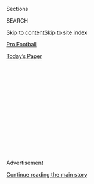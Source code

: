 <div id="app">

<div>

<div>

<div>

<div class="NYTAppHideMasthead css-1q2w90k e1suatyy0">

<div class="section css-ui9rw0 e1suatyy2">

<div class="css-eph4ug er09x8g0">

<div class="css-6n7j50">

</div>

<span class="css-1dv1kvn">Sections</span>

<div class="css-10488qs">

<span class="css-1dv1kvn">SEARCH</span>

</div>

[Skip to content](#site-content)[Skip to site index](#site-index)

</div>

<div id="masthead-section-label" class="css-1wr3we4 eaxe0e00">

[Pro
Football](https://www.nytimes3xbfgragh.onion/section/sports/football)

</div>

<div class="css-10698na e1huz5gh0">

</div>

</div>

<div id="masthead-bar-one" class="section hasLinks css-15hmgas e1csuq9d3">

<div class="css-uqyvli e1csuq9d0">

</div>

<div class="css-1uqjmks e1csuq9d1">

</div>

<div class="css-9e9ivx">

[](https://myaccount.nytimes3xbfgragh.onion/auth/login?response_type=cookie&client_id=vi)

</div>

<div class="css-1bvtpon e1csuq9d2">

[Today’s
Paper](https://www.nytimes3xbfgragh.onion/section/todayspaper)

</div>

</div>

</div>

</div>

<div data-aria-hidden="false">

<div id="site-content" data-role="main">

<div>

<div class="css-1aor85t" style="opacity:0.000000001;z-index:-1;visibility:hidden">

<div class="css-1hqnpie">

<div class="css-epjblv">

<span class="css-17xtcya">[Pro
Football](/section/sports/football)</span><span class="css-x15j1o">|</span><span class="css-fwqvlz">Punter
With Arms ‘Like Logs’ Puts on a Show at the N.F.L.
Combine</span>

</div>

<div class="css-k008qs">

<div class="css-1iwv8en">

<span class="css-18z7m18"></span>

<div>

</div>

</div>

<span class="css-1n6z4y">https://nyti.ms/3cjdjWM</span>

<div class="css-1705lsu">

<div class="css-4xjgmj">

<div class="css-4skfbu" data-role="toolbar" data-aria-label="Social Media Share buttons, Save button, and Comments Panel with current comment count" data-testid="share-tools">

  - 
  - 
  - 
  - 
    
    <div class="css-6n7j50">
    
    </div>

  - 

</div>

</div>

</div>

</div>

</div>

</div>

<div class="css-13pd83m">

</div>

<div id="top-wrapper" class="css-1sy8kpn">

<div id="top-slug" class="css-l9onyx">

Advertisement

</div>

[Continue reading the main
story](#after-top)

<div class="ad top-wrapper" style="text-align:center;height:100%;display:block;min-height:250px">

<div id="top" class="place-ad" data-position="top" data-size-key="top">

</div>

</div>

<div id="after-top">

</div>

</div>

<div>

<div id="sponsor-wrapper" class="css-1hyfx7x">

<div id="sponsor-slug" class="css-19vbshk">

Supported by

</div>

[Continue reading the main
story](#after-sponsor)

<div id="sponsor" class="ad sponsor-wrapper" style="text-align:center;height:100%;display:block">

</div>

<div id="after-sponsor">

</div>

</div>

<div class="css-186x18t">

</div>

<div class="css-1vkm6nb ehdk2mb0">

# Punter With Arms ‘Like Logs’ Puts on a Show at the N.F.L. Combine

</div>

Arizona State’s Michael Turk, the only punter who participated, recorded
25 repetitions of 225 pounds on the bench press.

<div class="css-79elbk" data-testid="photoviewer-wrapper">

<div class="css-z3e15g" data-testid="photoviewer-wrapper-hidden">

</div>

<div class="css-1a48zt4 ehw59r15" data-testid="photoviewer-children">

![<span class="css-16f3y1r e13ogyst0" data-aria-hidden="true">Michael
Turk of Arizona State was able to record 25 repetitions of 225 pounds on
the bench press at the N.F.L. scouting combine on
Thursday.</span><span class="css-cnj6d5 e1z0qqy90" itemprop="copyrightHolder"><span class="css-1ly73wi e1tej78p0">Credit...</span><span><span>AJ
Mast/Associated
Press</span></span></span>](https://static01.graylady3jvrrxbe.onion/images/2020/02/29/sports/28punter-print/merlin_169660242_ea914715-c7b6-43d0-bf34-a54a9d98c553-articleLarge.jpg?quality=75&auto=webp&disable=upscale)

</div>

</div>

<div class="css-18e8msd">

<div class="css-vp77d3 epjyd6m0">

<div class="css-hus3qt ey68jwv0" data-aria-hidden="true">

[![Benjamin
Hoffman](https://static01.graylady3jvrrxbe.onion/images/2018/10/17/multimedia/author-benjamin-hoffman/author-benjamin-hoffman-thumbLarge.png
"Benjamin Hoffman")](https://www.nytimes3xbfgragh.onion/by/benjamin-hoffman)

</div>

<div class="css-1baulvz">

By [<span class="css-1baulvz last-byline" itemprop="name">Benjamin
Hoffman</span>](https://www.nytimes3xbfgragh.onion/by/benjamin-hoffman)

</div>

</div>

  - 
    
    <div class="css-ld3wwf e16638kd2">
    
    Feb. 28,
    2020
    
    </div>

  - 
    
    <div class="css-4xjgmj">
    
    <div class="css-d8bdto" data-role="toolbar" data-aria-label="Social Media Share buttons, Save button, and Comments Panel with current comment count" data-testid="share-tools">
    
      - 
      - 
      - 
      - 
        
        <div class="css-6n7j50">
        
        </div>
    
      - 
    
    </div>
    
    </div>

</div>

</div>

<div class="section meteredContent css-1r7ky0e" name="articleBody" itemprop="articleBody">

<div class="css-1fanzo5 StoryBodyCompanionColumn">

<div class="css-53u6y8">

Let it never be said that N.F.L. prospects do not support each other.

As Michael Turk, a 21-year-old punter out of Arizona State, approached
the bench press at the N.F.L. draft scouting combine in Indianapolis on
Thursday, he was cheered on by a crowd of prospects undoubtedly baffled
by the sight of the only punter participating in the test. The crowd’s
encouragement, and the enthusiasm of Turk’s spotter, Chad Englehart,
helped power the special teams hopeful to 25 repetitions of 225 pounds —
a record for a punter since the N.F.L. began keeping official combine
statistics in 2003.

In a [video of the
performance](http://www.nfl.com/m/share?p=%2Fvideos%2Fnfl-combine%2F0ap3000001103823%2FPunter-Michael-Turk-puts-up-25-reps-on-bench-press),
Turk hesitates after 21 reps, but with the crowd roaring, and Englehart,
a strength and conditioning coach for the Washington Redskins shouting
for him to continue, Turk powered his way to four more. The enthusiasm
as Turk lifted, and the reaction online afterward, somewhat overshadowed
Henry Ruggs III, a wide receiver out of Alabama who [recorded
a 4.27-second 40-yard
dash](http://www.nfl.com/news/story/0ap3000001103981/article/henry-ruggs-clocks-428-unofficial-40yard-dash-at-nfl-combine)
on Thursday — tied for the fourth-fastest time since 2006.

To say Turk set a bench press record for a punter, however, would
understate the feat, because punters rarely participate in the weight
lifting portion of the combine. For better context, consider some of the
players who completed fewer reps of the same weight in recent years:

  - Bradley Chubb, a 270-pound defensive end who was selected fifth
    overall in 2018, [recorded 24
    reps](https://www.pro-football-reference.com/draft/2018-combine.htm).

  - T.J. Watt, a 252-pound linebacker who was first-team All-Pro in
    2019, [recorded 21 reps
    in 2017](https://www.pro-football-reference.com/draft/2017-combine.htm).

  - Derrick Henry, Tennessee’s [wrecking
    ball](https://www.nytimes3xbfgragh.onion/2020/01/16/sports/derrick-henry-titans-playoffs.html)
    of a running back, [did 22 reps
    in 2016](https://www.pro-football-reference.com/draft/2016-combine.htm).

</div>

</div>

<div class="css-nj25e3">

> PUNTER
> POWER.[@ASUFootball](https://twitter.com/ASUFootball?ref_src=twsrc%5Etfw)
> punter Michael Turk puts up 25 reps on the bench press\!
> [\#NFLCombine](https://twitter.com/hashtag/NFLCombine?src=hash&ref_src=twsrc%5Etfw)
> [pic.twitter.com/gI8sK8IjnT](https://t.co/gI8sK8IjnT)
> 
> — NFL (@NFL)
> [February 27, 2020](https://twitter.com/NFL/status/1233138487580405781?ref_src=twsrc%5Etfw)

</div>

<div class="css-1fanzo5 StoryBodyCompanionColumn">

<div class="css-53u6y8">

Fittingly, Turk’s [scouting report on
NFL.com](https://www.nfl.com/prospects/michael-turk?id=32195455-5206-5453-d33e-d486b96be9fa)
lists this as one of his strengths: “Very thickly muscled with arms that
look like logs.”

</div>

</div>

<div class="css-1fanzo5 StoryBodyCompanionColumn">

<div class="css-53u6y8">

Even before his combine performance, Turk had stood out among his peers
by declaring as an early entrant for the draft after his junior season,
a move not typically employed by place-kickers or punters.

“I know it’s kind of unconventional,” Turk said [in an interview with a
TV station in
Arizona](https://www.azfamily.com/sports/college_sports/speak_of_the_devils/faith-in-himself-and-in-above-led-asu-punter-michael/article_1f62bbbc-38b9-11ea-8128-c39d21e85480.html)
in January.

Turk is the nephew of Matt Turk, who had a 17-season career as an N.F.L.
punter, and Dan Turk, who played 15 seasons as a long snapper. The
younger Turk stands 6 feet tall and weighs 226 pounds — far short of
Matt Turk’s 6 feet 5 inches and 251 pounds, and Dan Turk’s 6 feet 4
inches and 290 pounds.

While upper-body strength may not seem key to Michael Turk’s position,
his performance gave the prospect bragging rights over every wide
receiver who participated in the test and all but one tight end.
(Cincinnati’s Josiah Deguara [tied Turk with 25
reps](https://www.nfl.com/prospects/josiah-deguara?id=32194445-4770-3400-9fe2-3240dc1a9dab).)

Turk’s performance also bested 21 of 23 running backs, 25 of 27
linebackers, 21 of 38 defensive linemen and 19 of 39 offensive linemen.

</div>

</div>

<div class="css-1fanzo5 StoryBodyCompanionColumn">

<div class="css-53u6y8">

Perhaps of more interest to N.F.L. teams than his bench-press
performance: Turk, who played one season for the Sun Devils after having
begun his career at Lafayette, averaged 46.0 yards a punt last season,
with a long of 75 in a season-opening win over Kent State. If anything,
the knock on him in his brief Division I career was that he frequently
outkicked the coverage.

Fans hoping that their team decides to invest in a punter with more
upper-body strength at 21 than defensive end Jadeveon Clowney ([21 reps
in 2014](https://www.pro-football-reference.com/draft/2014-combine.htm))
had at that age will have to be patient, as punters are rarely taken
before the fifth round. In some years none are drafted.

The combine, which helps teams assess draft prospects through a series
of interviews and drills, continues through Monday, with defensive
linemen and linebackers taking the field on Saturday and defensive backs
being tested on Sunday.

This year’s N.F.L. draft will be held from April 23 to 25 in Las Vegas.
[Joe
Burrow](https://www.nytimes3xbfgragh.onion/2020/01/13/sports/as-joe-burrow-spoke-of-hunger-his-hometown-felt-the-lift.html),
the Heisman Trophy-winning quarterback from Louisiana State, is widely
expected to be taken by Cincinnati with the No. 1 over all pick, even
after his hands measured a bit smaller than expected during the
combine’s measuring phase, a result he [openly mocked
online](https://twitter.com/Joe_Burrow10/status/1232071931249254402).

</div>

</div>

<div>

</div>

</div>

<div>

</div>

<div>

</div>

<div>

</div>

<div>

<div id="bottom-wrapper" class="css-1ede5it">

<div id="bottom-slug" class="css-l9onyx">

Advertisement

</div>

[Continue reading the main
story](#after-bottom)

<div id="bottom" class="ad bottom-wrapper" style="text-align:center;height:100%;display:block;min-height:90px">

</div>

<div id="after-bottom">

</div>

</div>

</div>

</div>

</div>

## Site Index

<div>

</div>

## Site Information Navigation

  - [© <span>2020</span> <span>The New York Times
    Company</span>](https://help.nytimes3xbfgragh.onion/hc/en-us/articles/115014792127-Copyright-notice)

<!-- end list -->

  - [NYTCo](https://www.nytco.com/)
  - [Contact
    Us](https://help.nytimes3xbfgragh.onion/hc/en-us/articles/115015385887-Contact-Us)
  - [Work with us](https://www.nytco.com/careers/)
  - [Advertise](https://nytmediakit.com/)
  - [T Brand Studio](http://www.tbrandstudio.com/)
  - [Your Ad
    Choices](https://www.nytimes3xbfgragh.onion/privacy/cookie-policy#how-do-i-manage-trackers)
  - [Privacy](https://www.nytimes3xbfgragh.onion/privacy)
  - [Terms of
    Service](https://help.nytimes3xbfgragh.onion/hc/en-us/articles/115014893428-Terms-of-service)
  - [Terms of
    Sale](https://help.nytimes3xbfgragh.onion/hc/en-us/articles/115014893968-Terms-of-sale)
  - [Site
    Map](https://spiderbites.nytimes3xbfgragh.onion)
  - [Help](https://help.nytimes3xbfgragh.onion/hc/en-us)
  - [Subscriptions](https://www.nytimes3xbfgragh.onion/subscription?campaignId=37WXW)

</div>

</div>

</div>

</div>
